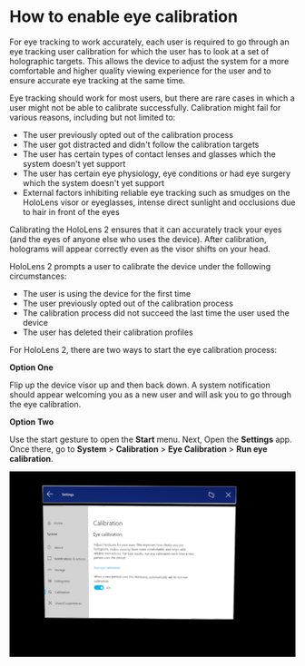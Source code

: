 # How to enable eye calibration

For eye tracking to work accurately, each user is required to go through an eye tracking user calibration for which the user has to look at a set of holographic targets. This allows the device to adjust the system for a more comfortable and higher quality viewing experience for the user and to ensure accurate eye tracking at the same time.

Eye tracking should work for most users, but there are rare cases in which a user might not be able to calibrate successfully. Calibration might fail for various reasons, including but not limited to:

- The user previously opted out of the calibration process
- The user got distracted and didn't follow the calibration targets
- The user has certain types of contact lenses and glasses which the system doesn't yet support
- The user has certain eye physiology, eye conditions or had eye surgery which the system doesn't yet support
- External factors inhibiting reliable eye tracking such as smudges on the HoloLens visor or eyeglasses, intense direct sunlight and occlusions due to hair in front of the eyes

Calibrating the HoloLens 2 ensures that it can accurately track your eyes (and the eyes of anyone else who uses the device). After calibration, holograms will appear correctly even as the visor shifts on your head.

HoloLens 2 prompts a user to calibrate the device under the following circumstances:

- The user is using the device for the first time
- The user previously opted out of the calibration process
- The calibration process did not succeed the last time the user used the device
- The user has deleted their calibration profiles

For HoloLens 2, there are two ways to start the eye calibration process:

**Option One**

Flip up the device visor up and then back down. A system notification should appear welcoming you as a new user and will ask you to go through the eye calibration.

**Option Two**

Use the start gesture to open the **Start** menu. Next, Open the **Settings** app. Once there, go to **System** > **Calibration** > **Eye Calibration** > **Run eye calibration**.

![Device System Settings](../../../.gitbook/assets/how-to-enable-eye-calibration/device_system_settings.png)